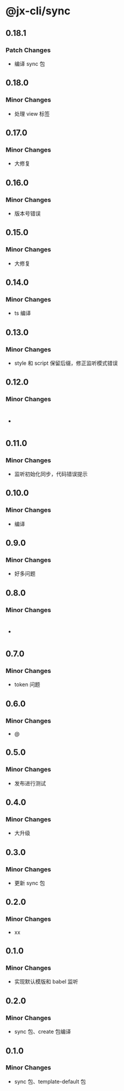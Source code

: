 # @jx-cli/sync

## 0.18.1

### Patch Changes

- 编译 sync 包

## 0.18.0

### Minor Changes

- 处理 view 标签

## 0.17.0

### Minor Changes

- 大修复

## 0.16.0

### Minor Changes

- 版本号错误

## 0.15.0

### Minor Changes

- 大修复

## 0.14.0

### Minor Changes

- ts 编译

## 0.13.0

### Minor Changes

- style 和 script 保留后缀，修正监听模式错误

## 0.12.0

### Minor Changes

- #

## 0.11.0

### Minor Changes

- 监听初始化同步，代码错误提示

## 0.10.0

### Minor Changes

- 编译

## 0.9.0

### Minor Changes

- 好多问题

## 0.8.0

### Minor Changes

- #

## 0.7.0

### Minor Changes

- token 问题

## 0.6.0

### Minor Changes

- @

## 0.5.0

### Minor Changes

- 发布进行测试

## 0.4.0

### Minor Changes

- 大升级

## 0.3.0

### Minor Changes

- 更新 sync 包

## 0.2.0

### Minor Changes

- xx

## 0.1.0

### Minor Changes

- 实现默认模版和 babel 监听

## 0.2.0

### Minor Changes

- sync 包、create 包编译

## 0.1.0

### Minor Changes

- sync 包、template-default 包
